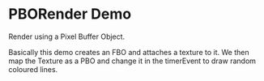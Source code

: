 # PBORender Demo

Render using a Pixel Buffer Object.

Basically this demo creates an FBO and attaches a texture to it. We then map the Texture as a PBO and change it in the timerEvent to draw random coloured lines.


